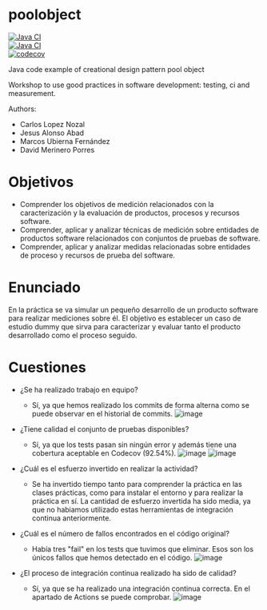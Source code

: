 poolobject
==========

[![Java CI](https://github.com/muf1002/poolobject/actions/workflows/ci_jdk11_build.yml/badge.svg)](https://github.com/muf1002/poolobject/actions/workflows/ci_jdk11_build.yml) 	
[![Java CI](https://github.com/muf1002/poolobject/actions/workflows/ci_jdk1.8_build_test.yml/badge.svg)](https://github.com/muf1002/poolobject/actions/workflows/ci_jdk1.8_build_test.yml) 	
[![codecov](https://codecov.io/gh/muf1002/poolobject/graph/badge.svg?token=X7T2UTQMRW)](https://codecov.io/gh/muf1002/poolobject)	

Java code example of creational design pattern pool object

Workshop to use good practices in software development: testing, ci and measurement.

Authors:

- Carlos Lopez Nozal
- Jesus Alonso Abad
- Marcos Ubierna Fernández
- David Merinero Porres

Objetivos
=======
- Comprender los objetivos de medición relacionados con la caracterización y la evaluación de
productos, procesos y recursos software.
- Comprender, aplicar y analizar técnicas de medición sobre entidades de productos software
relacionados con conjuntos de pruebas de software.
- Comprender, aplicar y analizar medidas relacionadas sobre entidades de proceso y recursos de
prueba del software.

Enunciado
=======
En la práctica se va simular un pequeño desarrollo de un producto software para realizar mediciones sobre él.
El objetivo es establecer un caso de estudio dummy que sirva para caracterizar y evaluar tanto el producto
desarrollado como el proceso seguido.

Cuestiones
=======
+ ¿Se ha realizado trabajo en equipo?
  - Sí, ya que hemos realizado los commits de forma alterna como se puede observar en el historial de commits.
![image](https://github.com/muf1002/poolobject/assets/74540500/a2dec8d2-3213-40e9-b9cf-ecaa0d219120)

+ ¿Tiene calidad el conjunto de pruebas disponibles?
  - Sí, ya que los tests pasan sin ningún error y además tiene una cobertura aceptable en Codecov (92.54%).
![image](https://github.com/muf1002/poolobject/assets/74540500/c3288d9b-a08d-4bc6-9ae2-42da3675b80a)
![image](https://github.com/muf1002/poolobject/assets/74540500/b0d692e1-2ff4-4d72-bce9-ffa84a1a9f42)


+ ¿Cuál es el esfuerzo invertido en realizar la actividad?
  - Se ha invertido tiempo tanto para comprender la práctica en las clases prácticas, como para instalar el entorno y para realizar la práctica en sí. La cantidad de esfuerzo invertida ha sido media, ya que no habiamos utilizado estas herramientas de integración continua anteriormente.

+ ¿Cuál es el número de fallos encontrados en el código original?
  - Había tres "fail" en los tests que tuvimos que eliminar. Esos son los únicos fallos que hemos detectado en el código.
![image](https://github.com/muf1002/poolobject/assets/74540500/98a401c4-5fb9-4b92-894b-73b8834cf40f)

+ ¿El proceso de integración continua realizado ha sido de calidad?
  - Sí, ya que se ha realizado una integración continua correcta. En el apartado de Actions se puede comprobar. 
![image](https://github.com/muf1002/poolobject/assets/74540500/ea283629-f684-4f59-a8f2-bb439034c263)


